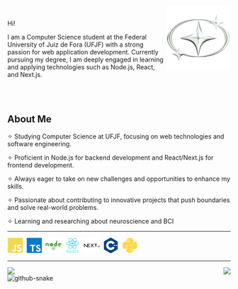 
<img src = "icon.png" width=29% height=29% align=right>
<br />



Hi!


I am a Computer Science student at the Federal University of Juiz de Fora (UFJF) with a strong passion for web application development. Currently pursuing my degree, I am deeply engaged in learning and applying technologies such as Node.js, React, and Next.js.
<br />
<br />
<br />
<br />

## About Me

 ✧ Studying Computer Science at UFJF, focusing on web technologies and software engineering. 
 
 ✧ Proficient in Node.js for backend development and React/Next.js for frontend development.
 
 ✧ Always eager to take on new challenges and opportunities to enhance my skills.
 
 ✧ Passionate about contributing to innovative projects that push boundaries and solve real-world problems.
 
 ✧ Learning and researching about neuroscience and BCI
 
---
<div>
<img src = "https://github.com/devicons/devicon/blob/master/icons/javascript/javascript-plain.svg" width=7%>&nbsp;
 <img src = "https://github.com/devicons/devicon/blob/master/icons/typescript/typescript-plain.svg" width=7%>&nbsp;
<img src = "https://github.com/devicons/devicon/blob/master/icons/nodejs/nodejs-plain-wordmark.svg" width=7%>&nbsp;
<img src = "https://github.com/devicons/devicon/blob/master/icons/react/react-original-wordmark.svg" width=7%>&nbsp;
 <img src = "https://github.com/devicons/devicon/blob/master/icons/nextjs/nextjs-original-wordmark.svg" width=7%>&nbsp;
<img src = "https://github.com/devicons/devicon/blob/master/icons/cplusplus/cplusplus-plain.svg" width=7%>&nbsp;
<img src = "https://github.com/devicons/devicon/blob/master/icons/python/python-plain.svg" width=7%>&nbsp;
</div>

---

<div style="display: flex; flex-wrap: wrap; justify-content: space-between;">
  <a href="https://github.com/anuraghazra/github-readme-stats">
    <img align="left" src="https://github-readme-stats.vercel.app/api?username=leo-prata&theme=dark&show_icons=true&hide=stars" />
  </a>
  <a href="https://github.com/anuraghazra/github-readme-stats">
    <img align="left" src="https://github-readme-stats.vercel.app/api/top-langs/?username=leo-prata&layout=compact&theme=dark&langs_count=6" />
  </a>
</div>


<picture>
  <source media="(prefers-color-scheme: dark)" srcset="https://raw.githubusercontent.com/leo-prata/leo-prata/output/github-snake-dark.svg" />
  <source media="(prefers-color-scheme: light)" srcset="https://raw.githubusercontent.com/leo-prata/leo-prata/output/github-snake.svg" />
  <img alt="github-snake" src="https://raw.githubusercontent.com/tobiasmeyhoefer/tobiasmeyhoefer/output/github-snake.svg" />
</picture>




